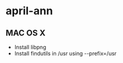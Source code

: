 april-ann
=========

MAC OS X
--------

- Install libpng
- Install findutils in /usr using --prefix=/usr
